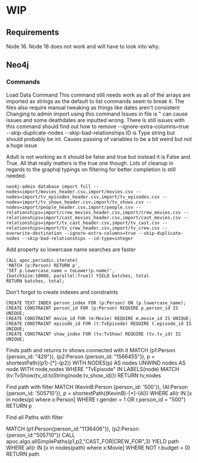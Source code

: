 # WIP 
## Requirements
Node 16. Node 18 does not work and will have to look into why.
## Neo4j
### Commands
Load Data Command 
This command still needs work as all of the arrays are imported as strings as the default to list commands seem to break it.
The files also require manual tweaking as things like dates aren't consistent 
Changing to admin import using this command
Issues in file is " can cause issues and some deathdates are inputted wrong.
There is still issues with this command should find out how to remove --ignore-extra-columns=true --skip-duplicate-nodes --skip-bad-relationships
ID is Type string but should probably be int. Causes passing of variables to be a bit weird but not a huge issue

Adult is not working as it should be false and true but instead it is False and True. All that really matters is the true one though.
Lots of cleanup in regards to the graphql typings on filtering for better completion is still needed.

```
neo4j-admin database import full --nodes=import/movies_header.csv,import/movies.csv --nodes=import/tv_episodes_header.csv,import/tv_episodes.csv --nodes=import/tv_shows_header.csv,import/tv_shows.csv --nodes=import/people_header.csv,import/people.csv --relationships=import/crew_movies_header.csv,import/crew_movies.csv --relationships=import/cast_movies_header.csv,import/cast_movies.csv --relationships=import/tv_cast_header.csv,import/tv_cast.csv --relationships=import/tv_crew_header.csv,import/tv_crew.csv --overwrite-destination --ignore-extra-columns=true --skip-duplicate-nodes --skip-bad-relationships --id-type=integer
```

Add property so lowercase name searches are faster
```
CALL apoc.periodic.iterate(
'MATCH (p:Person) RETURN p',
'SET p.lowercase_name = toLower(p.name)',
{batchSize:10000, parallel:True}) YIELD batches, total
RETURN batches, total;
```

Don't forgot to create indexes and constraints
```
CREATE TEXT INDEX person_index FOR (p:Person) ON (p.lowercase_name);
CREATE CONSTRAINT person_id FOR (p:Person) REQUIRE p.person_id IS UNIQUE;
CREATE CONSTRAINT movie_id FOR (m:Movie) REQUIRE m.movie_id IS UNIQUE;
CREATE CONSTRAINT episode_id FOR (t:TvEpisode) REQUIRE t.episode_id IS UNIQUE;
CREATE CONSTRAINT show_index FOR (tv:TvShow) REQUIRE (tv.tv_id) IS UNIQUE;
```

Finds path and returns tv shows connected with it
MATCH (p1:Person {person_id: "429"}), (p2:Person {person_id: "1566455"}), p = shortestPath((p1)-[*]-(p2))
WITH NODES(p) AS nodes
UNWIND nodes AS node
WITH node,nodes
WHERE "TvEpisode" IN LABELS(node)
MATCH (tv:TvShow{tv_id:toString(node.tv_show_id)})
RETURN tv,nodes

Find path with filter
MATCH
  (KevinB:Person {person_id: '500'}),
  (Al:Person {person_id: '505710'}),
  p = shortestPath((KevinB)-[*]-(Al))
WHERE all(r IN [x in nodes(p) where x:Person] WHERE r.gender = 1 OR r.person_id = "500")
RETURN p

Find all Paths with filter

MATCH (p1:Person{person_id:"1136406"}), (p2:Person {person_id:"505710"})
CALL apoc.algo.allSimplePaths(p1,p2,"CAST_FOR|CREW_FOR",3) YIELD path
WHERE all(r IN [x in nodes(path) where x:Movie] WHERE NOT r.budget = 0)
RETURN path